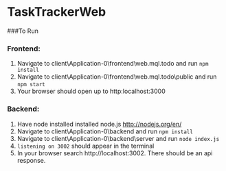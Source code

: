 # TaskTrackerWeb

###To Run

### Frontend: 
1. Navigate to client\Application-0\frontend\web.mql.todo and run `npm install`
2. Navigate to client\Application-0\frontend\web.mql.todo\public and run `npm start`
3. Your browser should open up to http:localhost:3000

### Backend:
1. Have node installed installed node.js http://nodejs.org/en/
2. Navigate to client\Application-0\backend and run `npm install`
3. Navigate to client\Application-0\backend\server and run `node index.js`
4. `listening on 3002` should appear in the terminal
5. In your browser search http://localhost:3002. There should be an api response.
